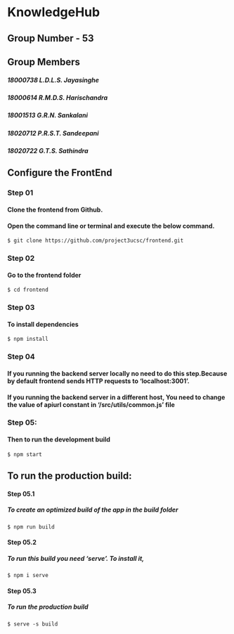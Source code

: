 # KnowledgeHub

 ## Group Number - 53
 
 ## Group Members 
 
 #####   18000738      L.D.L.S. Jayasinghe
 #####   18000614      R.M.D.S. Harischandra
 #####   18001513      G.R.N. Sankalani
 #####   18020712      P.R.S.T. Sandeepani
 #####   18020722      G.T.S. Sathindra


## Configure the FrontEnd

 ### Step 01
   #### Clone the frontend from Github.
   #### Open the command line or terminal and execute the below command.
    $ git clone https://github.com/project3ucsc/frontend.git 

 ### Step 02
   #### Go to the frontend folder
    $ cd frontend
    
### Step 03
  #### To install dependencies 
    $ npm install
    
### Step 04
  #### If you running the backend server locally no need to do this step.Because by default frontend sends HTTP requests to ‘localhost:3001’.

  #### If you running the backend server in a different host, You need to change the value of apiurl constant in ‘/src/utils/common.js’ file

### Step 05:
  #### Then to run the development build
    $ npm start
    
  ## To run the production build:

  #### Step 05.1
   ##### To create an optimized build of the app in the build folder
    $ npm run build

#### Step 05.2
  ##### To run this build you need ‘serve’. To install it,
    $ npm i serve 

#### Step 05.3
  ##### To run the production build
    $ serve -s build








